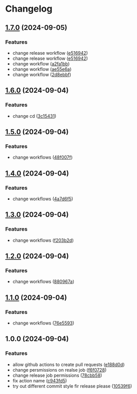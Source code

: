 # Changelog

## [1.7.0](https://github.com/crunchydeer30/ci-cd-test/compare/v1.6.0...v1.7.0) (2024-09-05)


### Features

* change release workflow ([e516942](https://github.com/crunchydeer30/ci-cd-test/commit/e516942b05bc89fc53fd7969bfeb0001b76bc8ab))
* change release workflow ([e516942](https://github.com/crunchydeer30/ci-cd-test/commit/e516942b05bc89fc53fd7969bfeb0001b76bc8ab))
* change workflow ([a2fa1bb](https://github.com/crunchydeer30/ci-cd-test/commit/a2fa1bb2863c60bad0498eda3fa03991e927889a))
* change workflow ([ae55e6a](https://github.com/crunchydeer30/ci-cd-test/commit/ae55e6a4641ea3e1047232f0d509317796a66650))
* change workflow ([2d8ebbf](https://github.com/crunchydeer30/ci-cd-test/commit/2d8ebbffa58432b8ab035475d034fefd4edb2205))

## [1.6.0](https://github.com/crunchydeer30/ci-cd-test/compare/v1.5.0...v1.6.0) (2024-09-04)


### Features

* change cd ([3c15431](https://github.com/crunchydeer30/ci-cd-test/commit/3c15431bcec7700b087f19c83975cbb3365f72db))

## [1.5.0](https://github.com/crunchydeer30/ci-cd-test/compare/v1.4.0...v1.5.0) (2024-09-04)


### Features

* change workflows ([48f007f](https://github.com/crunchydeer30/ci-cd-test/commit/48f007f6b41223c85bc95a1704fea0c8bcc41d60))

## [1.4.0](https://github.com/crunchydeer30/ci-cd-test/compare/v1.3.0...v1.4.0) (2024-09-04)


### Features

* change workflows ([4a7d6f5](https://github.com/crunchydeer30/ci-cd-test/commit/4a7d6f5b776714860854fa458e4cf74190ab6466))

## [1.3.0](https://github.com/crunchydeer30/ci-cd-test/compare/v1.2.0...v1.3.0) (2024-09-04)


### Features

* change workflows ([f203b2d](https://github.com/crunchydeer30/ci-cd-test/commit/f203b2d66d8fb30de7c34737a1f414b0ccbb05f9))

## [1.2.0](https://github.com/crunchydeer30/ci-cd-test/compare/v1.1.0...v1.2.0) (2024-09-04)


### Features

* change workflows ([880967a](https://github.com/crunchydeer30/ci-cd-test/commit/880967ac0c6285683ad8013478c60ef4b907d15b))

## [1.1.0](https://github.com/crunchydeer30/ci-cd-test/compare/v1.0.0...v1.1.0) (2024-09-04)


### Features

* change workflows ([76e5593](https://github.com/crunchydeer30/ci-cd-test/commit/76e5593576e57a3e2087ba17dbad34941ebf4cee))

## 1.0.0 (2024-09-04)


### Features

* allow github actions to create pull requests ([e188d0d](https://github.com/crunchydeer30/ci-cd-test/commit/e188d0d1f30eeea1f6a6f7abf6da9e05744c87f5))
* change persmissions on realse job ([f6f0728](https://github.com/crunchydeer30/ci-cd-test/commit/f6f0728c97c5b0f6439f382c8e07885aea6656c4))
* change release job permissions ([78cbb58](https://github.com/crunchydeer30/ci-cd-test/commit/78cbb58f5d62a67f71d8d34eba81b4aff029f6c0))
* fix action name ([c943fd5](https://github.com/crunchydeer30/ci-cd-test/commit/c943fd5cb183d912dc215ce7d1cf187aec4a8589))
* try out different commit style fir release please ([10539f6](https://github.com/crunchydeer30/ci-cd-test/commit/10539f643a2ebcf7325f48ce0a2d9c002242a932))
